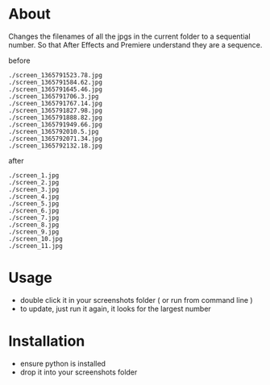 About
=====

Changes the filenames of all the jpgs in the current folder to a sequential number.
So that After Effects and Premiere understand they are a sequence.

before

    ./screen_1365791523.78.jpg
    ./screen_1365791584.62.jpg
    ./screen_1365791645.46.jpg
    ./screen_1365791706.3.jpg
    ./screen_1365791767.14.jpg
    ./screen_1365791827.98.jpg
    ./screen_1365791888.82.jpg
    ./screen_1365791949.66.jpg
    ./screen_1365792010.5.jpg
    ./screen_1365792071.34.jpg
    ./screen_1365792132.18.jpg
    
after

    ./screen_1.jpg
    ./screen_2.jpg
    ./screen_3.jpg
    ./screen_4.jpg
    ./screen_5.jpg
    ./screen_6.jpg
    ./screen_7.jpg
    ./screen_8.jpg
    ./screen_9.jpg
    ./screen_10.jpg
    ./screen_11.jpg

Usage
=====

* double click it in your screenshots folder ( or run from command line )
* to update, just run it again, it looks for the largest number

Installation
============

* ensure python is installed
* drop it into your screenshots folder
